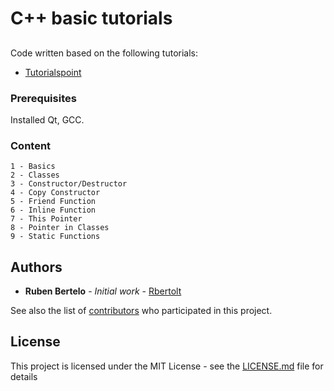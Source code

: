 # C++ basic tutorials


## 

Code written based on the following tutorials:
* [Tutorialspoint](https://www.tutorialspoint.com/cplusplus/)

### Prerequisites

Installed Qt, GCC.

### Content

    1 - Basics
    2 - Classes
    3 - Constructor/Destructor
    4 - Copy Constructor
    5 - Friend Function
    6 - Inline Function
    7 - This Pointer
    8 - Pointer in Classes
    9 - Static Functions

## Authors

* **Ruben Bertelo** - *Initial work* - [Rbertolt](https://github.com/PurpleBooth)

See also the list of [contributors](https://github.com/your/project/contributors) who participated in this project.

## License

This project is licensed under the MIT License - see the [LICENSE.md](LICENSE.md) file for details



